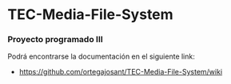 # TEC-Media-File-System

### Proyecto programado III

Podrá encontrarse la documentación en el siguiente link:

- https://github.com/ortegajosant/TEC-Media-File-System/wiki
